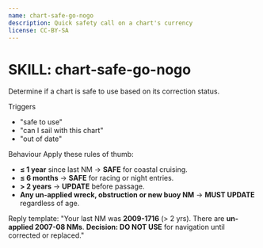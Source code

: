 ```yaml
---
name: chart-safe-go-nogo
description: Quick safety call on a chart's currency
license: CC-BY-SA
---
```

# SKILL: chart-safe-go-nogo
Determine if a chart is safe to use based on its correction status.

Triggers
- "safe to use"
- "can I sail with this chart"
- "out of date"

Behaviour
Apply these rules of thumb:

- **≤ 1 year** since last NM → **SAFE** for coastal cruising.
- **≤ 6 months** → **SAFE** for racing or night entries.
- **> 2 years** → **UPDATE** before passage.
- **Any un-applied wreck, obstruction or new buoy NM** → **MUST UPDATE** regardless of age.

Reply template:
"Your last NM was **2009-1716** (> 2 yrs). There are **un-applied 2007-08 NMs**.
**Decision: DO NOT USE** for navigation until corrected or replaced."

